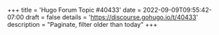 +++
title = 'Hugo Forum Topic #40433'
date = 2022-09-09T09:55:42-07:00
draft = false
details = 'https://discourse.gohugo.io/t/40433'
description = "Paginate, filter older than today"
+++
